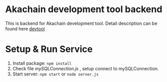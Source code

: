 # Akachain development tool backend
This is backend for Akachain development tool. Detail description can be found here [devtool](https://github.com/Akachain/devtool)

# Setup & Run Service
1. Install package: `npm install`
2. Check file *mySQLConnection.js* , setup connect to mySQLConnection.
3. Start server: `npm start` or `node server.js`

